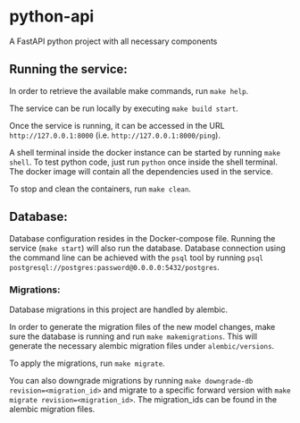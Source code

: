 # python-api
A FastAPI python project with all necessary components

## Running the service:
In order to retrieve the available make commands, run `make help`.

The service can be run locally by executing `make build start`.

Once the service is running, it can be accessed in the URL `http://127.0.0.1:8000` (i.e. `http://127.0.0.1:8000/ping`).

A shell terminal inside the docker instance can be started by running `make shell`. To test python code, just run `python` once inside the shell terminal. The docker image will contain all the dependencies used in the service.

To stop and clean the containers, run `make clean`.

## Database:

Database configuration resides in the Docker-compose file. Running the service (`make start`) will also run the database. Database connection using the command line can be achieved with the `psql` tool by running `psql postgresql://postgres:password@0.0.0.0:5432/postgres`.

### Migrations:

Database migrations in this project are handled by alembic.

In order to generate the migration files of the new model changes, make sure the database is running and run `make makemigrations`. This will generate the necessary alembic migration files under `alembic/versions`.

To apply the migrations, run `make migrate`.

You can also downgrade migrations by running `make downgrade-db revision=<migration_id>` and migrate to a specific forward version with `make migrate revision=<migration_id>`. The migration_ids can be found in the alembic migration files.